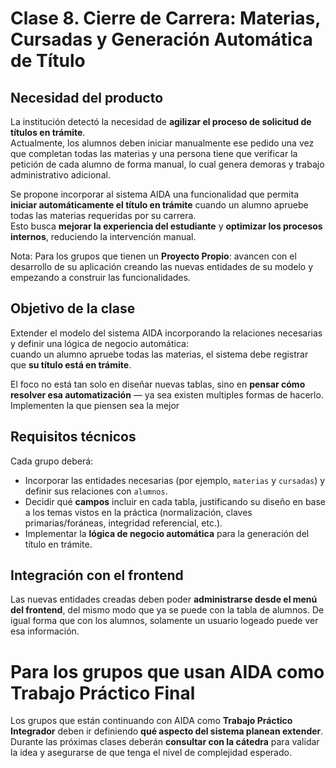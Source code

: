 # Clase 8. Cierre de Carrera: Materias, Cursadas y Generación Automática de Título

## Necesidad del producto

La institución detectó la necesidad de **agilizar el proceso de solicitud de títulos en trámite**.  
Actualmente, los alumnos deben iniciar manualmente ese pedido una vez que completan todas las materias y una persona tiene que verificar la petición de cada alumno de forma manual, lo cual genera demoras y trabajo administrativo adicional.  

Se propone incorporar al sistema AIDA una funcionalidad que permita **iniciar automáticamente el título en trámite** cuando un alumno apruebe todas las materias requeridas por su carrera.  
Esto busca **mejorar la experiencia del estudiante** y **optimizar los procesos internos**, reduciendo la intervención manual.

Nota: Para los grupos que tienen un **Proyecto Propio**: avancen con el desarrollo de su aplicación creando las nuevas entidades de su modelo y empezando a construir las funcionalidades. 

## Objetivo de la clase

Extender el modelo del sistema AIDA incorporando la relaciones necesarias y definir una lógica de negocio automática:  
cuando un alumno apruebe todas las materias, el sistema debe registrar que **su título está en trámite**.

El foco no está tan solo en diseñar nuevas tablas, sino en **pensar cómo resolver esa automatización** — ya sea existen multiples formas de hacerlo. Implementen la que piensen sea la mejor

## Requisitos técnicos

Cada grupo deberá:
- Incorporar las entidades necesarias (por ejemplo, `materias` y `cursadas`) y definir sus relaciones con `alumnos`.  
- Decidir qué **campos** incluir en cada tabla, justificando su diseño en base a los temas vistos en la práctica (normalización, claves primarias/foráneas, integridad referencial, etc.).  
- Implementar la **lógica de negocio automática** para la generación del título en trámite.  


## Integración con el frontend

Las nuevas entidades creadas deben poder **administrarse desde el menú del frontend**, del mismo modo que ya se puede con la tabla de alumnos. De igual forma que con los alumnos, solamente un usuario logeado puede ver esa información. 

# Para los grupos que usan AIDA como Trabajo Práctico Final

Los grupos que están continuando con AIDA como **Trabajo Práctico Integrador** deben ir definiendo **qué aspecto del sistema planean extender**.  
Durante las próximas clases deberán **consultar con la cátedra** para validar la idea y asegurarse de que tenga el nivel de complejidad esperado.
